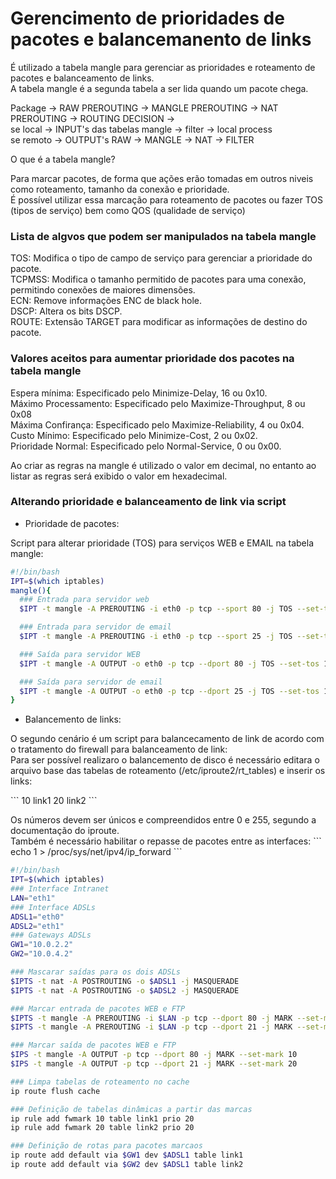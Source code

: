 # Gerencimento de prioridades de pacotes e balancemanento de links

<p>
É utilizado a tabela mangle para gerenciar as prioridades e roteamento de pacotes e balanceamento de links.<br />
A tabela mangle é a segunda tabela a ser lida quando um pacote chega.

Package -> RAW PREROUTING -> MANGLE PREROUTING -> NAT PREROUTING -> ROUTING DECISION -> <br />
se local -> INPUT's das tabelas mangle -> filter -> local process<br />
se remoto -> OUTPUT's RAW -> MANGLE -> NAT -> FILTER
</p>

O que é a tabela mangle?

<p>
Para marcar pacotes, de forma que ações erão tomadas em outros niveis como roteamento, tamanho da conexão e prioridade.<br />
É possível utilizar essa marcação para roteamento de pacotes ou fazer TOS (tipos de serviço) bem como QOS (qualidade de serviço)
</p>

### Lista de algvos que podem ser manipulados na tabela mangle

TOS: Modifica o tipo de campo de serviço para gerenciar a prioridade do pacote.<br />
TCPMSS: Modifica o tamanho permitido de pacotes para uma conexão, permitindo conexões de maiores dimensões.<br />
ECN: Remove informações ENC de black hole.<br />
DSCP: Altera os bits DSCP.<br />
ROUTE: Extensão TARGET para modificar as informações de destino do pacote.<br />

### Valores aceitos para aumentar prioridade dos pacotes na tabela mangle

<p>
Espera mínima: Especificado pelo Minimize-Delay, 16 ou 0x10.<br />
Máximo Processamento: Especificado pelo Maximize-Throughput, 8 ou 0x08<br />
Máxima Confirança: Especificado pelo Maximize-Reliability, 4 ou 0x04.<br />
Custo Mínimo: Especificado pelo Minimize-Cost, 2 ou 0x02.<br />
Prioridade Normal: Especificado pelo Normal-Service, 0 ou 0x00.

Ao criar as regras na mangle é utilizado o valor em decimal, no entanto ao listar as regras será exibido o valor em hexadecimal.
</p>

### Alterando prioridade e balanceamento de link via script

- Prioridade de pacotes:

Script para alterar prioridade (TOS) para serviços WEB e EMAIL na tabela mangle:

```bash
#!/bin/bash
IPT=$(which iptables)
mangle(){
  ### Entrada para servidor web
  $IPT -t mangle -A PREROUTING -i eth0 -p tcp --sport 80 -j TOS --set-tos 16

  ### Entrada para servidor de email
  $IPT -t mangle -A PREROUTING -i eth0 -p tcp --sport 25 -j TOS --set-tos 16

  ### Saída para servidor WEB
  $IPT -t mangle -A OUTPUT -o eth0 -p tcp --dport 80 -j TOS --set-tos 16

  ### Saída para servidor de email
  $IPT -t mangle -A OUTPUT -o eth0 -p tcp --dport 25 -j TOS --set-tos 16
}

```

- Balancemento de links:

<p>
O segundo cenário é um script para balancecamento de link de acordo com o tratamento do firewall para balanceamento de link:<br />
Para ser possível realizaro o balancemento de disco é necessário editara o arquivo base das tabelas de roteamento (/etc/iproute2/rt_tables) e inserir os links:
</p>
```
10 link1
20 link2
```
<p>
Os números devem ser únicos e compreendidos entre 0 e 255, segundo a documentação do iproute.<br />
Também é necessário habilitar o repasse de pacotes entre as interfaces:
```
echo 1 > /proc/sys/net/ipv4/ip_forward
```
</p>


```bash
#!/bin/bash
IPT=$(which iptables)
### Interface Intranet
LAN="eth1"
### Interface ADSLs
ADSL1="eth0"
ADSL2="eth1"
### Gateways ADSLs
GW1="10.0.2.2"
GW2="10.0.4.2"

### Mascarar saídas para os dois ADSLs
$IPTS -t nat -A POSTROUTING -o $ADSL1 -j MASQUERADE
$IPTS -t nat -A POSTROUTING -o $ADSL2 -j MASQUERADE

### Marcar entrada de pacotes WEB e FTP
$IPTS -t mangle -A PREROUTING -i $LAN -p tcp --dport 80 -j MARK --set-mark 10
$IPTS -t mangle -A PREROUTING -i $LAN -p tcp --dport 21 -j MARK --set-mark 20

### Marcar saída de pacotes WEB e FTP
$IPS -t mangle -A OUTPUT -p tcp --dport 80 -j MARK --set-mark 10
$IPS -t mangle -A OUTPUT -p tcp --dport 21 -j MARK --set-mark 20

### Limpa tabelas de roteamento no cache
ip route flush cache

### Definição de tabelas dinâmicas a partir das marcas
ip rule add fwmark 10 table link1 prio 20
ip rule add fwmark 20 table link2 prio 20

### Definição de rotas para pacotes marcaos
ip route add default via $GW1 dev $ADSL1 table link1
ip route add default via $GW2 dev $ADSL1 table link2
```
